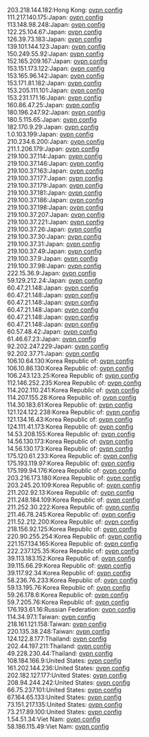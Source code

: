 203.218.144.182:Hong Kong: [ovpn config](vpn/203_218_144_182.ovpn)  
111.217.140.175:Japan: [ovpn config](vpn/111_217_140_175.ovpn)  
113.148.98.248:Japan: [ovpn config](vpn/113_148_98_248.ovpn)  
122.25.104.67:Japan: [ovpn config](vpn/122_25_104_67.ovpn)  
126.39.73.183:Japan: [ovpn config](vpn/126_39_73_183.ovpn)  
139.101.144.123:Japan: [ovpn config](vpn/139_101_144_123.ovpn)  
150.249.55.92:Japan: [ovpn config](vpn/150_249_55_92.ovpn)  
152.165.209.167:Japan: [ovpn config](vpn/152_165_209_167.ovpn)  
153.151.173.122:Japan: [ovpn config](vpn/153_151_173_122.ovpn)  
153.165.96.142:Japan: [ovpn config](vpn/153_165_96_142.ovpn)  
153.171.81.182:Japan: [ovpn config](vpn/153_171_81_182.ovpn)  
153.205.111.101:Japan: [ovpn config](vpn/153_205_111_101.ovpn)  
153.231.171.16:Japan: [ovpn config](vpn/153_231_171_16.ovpn)  
160.86.47.25:Japan: [ovpn config](vpn/160_86_47_25.ovpn)  
180.196.247.92:Japan: [ovpn config](vpn/180_196_247_92.ovpn)  
180.5.115.65:Japan: [ovpn config](vpn/180_5_115_65.ovpn)  
182.170.9.29:Japan: [ovpn config](vpn/182_170_9_29.ovpn)  
1.0.103.199:Japan: [ovpn config](vpn/1_0_103_199.ovpn)  
210.234.6.200:Japan: [ovpn config](vpn/210_234_6_200.ovpn)  
211.1.206.179:Japan: [ovpn config](vpn/211_1_206_179.ovpn)  
219.100.37.114:Japan: [ovpn config](vpn/219_100_37_114.ovpn)  
219.100.37.146:Japan: [ovpn config](vpn/219_100_37_146.ovpn)  
219.100.37.163:Japan: [ovpn config](vpn/219_100_37_163.ovpn)  
219.100.37.177:Japan: [ovpn config](vpn/219_100_37_177.ovpn)  
219.100.37.179:Japan: [ovpn config](vpn/219_100_37_179.ovpn)  
219.100.37.181:Japan: [ovpn config](vpn/219_100_37_181.ovpn)  
219.100.37.186:Japan: [ovpn config](vpn/219_100_37_186.ovpn)  
219.100.37.198:Japan: [ovpn config](vpn/219_100_37_198.ovpn)  
219.100.37.207:Japan: [ovpn config](vpn/219_100_37_207.ovpn)  
219.100.37.221:Japan: [ovpn config](vpn/219_100_37_221.ovpn)  
219.100.37.26:Japan: [ovpn config](vpn/219_100_37_26.ovpn)  
219.100.37.30:Japan: [ovpn config](vpn/219_100_37_30.ovpn)  
219.100.37.31:Japan: [ovpn config](vpn/219_100_37_31.ovpn)  
219.100.37.49:Japan: [ovpn config](vpn/219_100_37_49.ovpn)  
219.100.37.9:Japan: [ovpn config](vpn/219_100_37_9.ovpn)  
219.100.37.98:Japan: [ovpn config](vpn/219_100_37_98.ovpn)  
222.15.36.9:Japan: [ovpn config](vpn/222_15_36_9.ovpn)  
59.129.212.24:Japan: [ovpn config](vpn/59_129_212_24.ovpn)  
60.47.21.148:Japan: [ovpn config](vpn/60_47_21_148.ovpn)  
60.47.21.148:Japan: [ovpn config](vpn/60_47_21_148.ovpn)  
60.47.21.148:Japan: [ovpn config](vpn/60_47_21_148.ovpn)  
60.47.21.148:Japan: [ovpn config](vpn/60_47_21_148.ovpn)  
60.47.21.148:Japan: [ovpn config](vpn/60_47_21_148.ovpn)  
60.47.21.148:Japan: [ovpn config](vpn/60_47_21_148.ovpn)  
60.57.48.42:Japan: [ovpn config](vpn/60_57_48_42.ovpn)  
61.46.67.23:Japan: [ovpn config](vpn/61_46_67_23.ovpn)  
92.202.247.229:Japan: [ovpn config](vpn/92_202_247_229.ovpn)  
92.202.37.71:Japan: [ovpn config](vpn/92_202_37_71.ovpn)  
106.10.64.130:Korea Republic of: [ovpn config](vpn/106_10_64_130.ovpn)  
106.10.86.130:Korea Republic of: [ovpn config](vpn/106_10_86_130.ovpn)  
106.243.123.25:Korea Republic of: [ovpn config](vpn/106_243_123_25.ovpn)  
112.146.252.235:Korea Republic of: [ovpn config](vpn/112_146_252_235.ovpn)  
114.202.110.241:Korea Republic of: [ovpn config](vpn/114_202_110_241.ovpn)  
114.207.155.28:Korea Republic of: [ovpn config](vpn/114_207_155_28.ovpn)  
114.30.183.61:Korea Republic of: [ovpn config](vpn/114_30_183_61.ovpn)  
121.124.122.238:Korea Republic of: [ovpn config](vpn/121_124_122_238.ovpn)  
121.134.16.43:Korea Republic of: [ovpn config](vpn/121_134_16_43.ovpn)  
124.111.41.173:Korea Republic of: [ovpn config](vpn/124_111_41_173.ovpn)  
14.53.208.155:Korea Republic of: [ovpn config](vpn/14_53_208_155.ovpn)  
14.56.130.173:Korea Republic of: [ovpn config](vpn/14_56_130_173.ovpn)  
14.56.130.173:Korea Republic of: [ovpn config](vpn/14_56_130_173.ovpn)  
175.120.61.233:Korea Republic of: [ovpn config](vpn/175_120_61_233.ovpn)  
175.193.119.97:Korea Republic of: [ovpn config](vpn/175_193_119_97.ovpn)  
175.199.94.176:Korea Republic of: [ovpn config](vpn/175_199_94_176.ovpn)  
203.216.173.180:Korea Republic of: [ovpn config](vpn/203_216_173_180.ovpn)  
203.245.20.109:Korea Republic of: [ovpn config](vpn/203_245_20_109.ovpn)  
211.202.92.13:Korea Republic of: [ovpn config](vpn/211_202_92_13.ovpn)  
211.248.184.109:Korea Republic of: [ovpn config](vpn/211_248_184_109.ovpn)  
211.252.30.222:Korea Republic of: [ovpn config](vpn/211_252_30_222.ovpn)  
211.46.78.245:Korea Republic of: [ovpn config](vpn/211_46_78_245.ovpn)  
211.52.212.200:Korea Republic of: [ovpn config](vpn/211_52_212_200.ovpn)  
218.156.92.125:Korea Republic of: [ovpn config](vpn/218_156_92_125.ovpn)  
220.90.255.254:Korea Republic of: [ovpn config](vpn/220_90_255_254.ovpn)  
221.157.134.165:Korea Republic of: [ovpn config](vpn/221_157_134_165.ovpn)  
222.237.125.35:Korea Republic of: [ovpn config](vpn/222_237_125_35.ovpn)  
39.113.183.152:Korea Republic of: [ovpn config](vpn/39_113_183_152.ovpn)  
39.115.66.29:Korea Republic of: [ovpn config](vpn/39_115_66_29.ovpn)  
39.117.92.34:Korea Republic of: [ovpn config](vpn/39_117_92_34.ovpn)  
58.236.76.233:Korea Republic of: [ovpn config](vpn/58_236_76_233.ovpn)  
59.13.195.76:Korea Republic of: [ovpn config](vpn/59_13_195_76.ovpn)  
59.26.178.6:Korea Republic of: [ovpn config](vpn/59_26_178_6.ovpn)  
59.7.205.76:Korea Republic of: [ovpn config](vpn/59_7_205_76.ovpn)  
176.193.61.16:Russian Federation: [ovpn config](vpn/176_193_61_16.ovpn)  
114.34.97.1:Taiwan: [ovpn config](vpn/114_34_97_1.ovpn)  
218.161.121.158:Taiwan: [ovpn config](vpn/218_161_121_158.ovpn)  
220.135.38.248:Taiwan: [ovpn config](vpn/220_135_38_248.ovpn)  
124.122.8.177:Thailand: [ovpn config](vpn/124_122_8_177.ovpn)  
202.44.197.211:Thailand: [ovpn config](vpn/202_44_197_211.ovpn)  
49.228.230.44:Thailand: [ovpn config](vpn/49_228_230_44.ovpn)  
108.184.166.9:United States: [ovpn config](vpn/108_184_166_9.ovpn)  
161.202.144.236:United States: [ovpn config](vpn/161_202_144_236.ovpn)  
202.182.127.177:United States: [ovpn config](vpn/202_182_127_177.ovpn)  
208.94.244.242:United States: [ovpn config](vpn/208_94_244_242.ovpn)  
66.75.237.101:United States: [ovpn config](vpn/66_75_237_101.ovpn)  
67.164.65.133:United States: [ovpn config](vpn/67_164_65_133.ovpn)  
73.151.217.135:United States: [ovpn config](vpn/73_151_217_135.ovpn)  
73.217.89.100:United States: [ovpn config](vpn/73_217_89_100.ovpn)  
1.54.51.34:Viet Nam: [ovpn config](vpn/1_54_51_34.ovpn)  
58.186.115.49:Viet Nam: [ovpn config](vpn/58_186_115_49.ovpn)  
